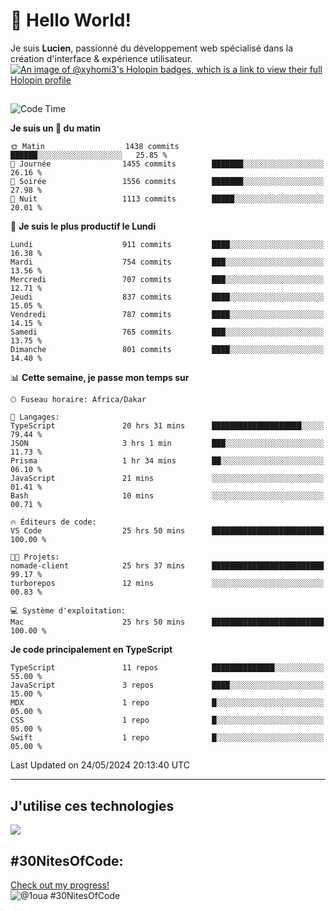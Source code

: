# 👋 Hello World!

Je suis **Lucien**, passionné du développement web spécialisé dans la création d'interface & expérience utilisateur.
[![An image of @xyhomi3's Holopin badges, which is a link to view their full Holopin profile](https://holopin.me/xyhomi3)](https://holopin.io/@xyhomi3)

##

<!--START_SECTION:waka-->
![Code Time](http://img.shields.io/badge/Code%20Time-1%2C212%20hrs%2054%20mins-blue)

**Je suis un 🐤 du matin** 

```text
🌞 Matin                  1438 commits        ██████░░░░░░░░░░░░░░░░░░░   25.85 % 
🌆 Journée                1455 commits        ███████░░░░░░░░░░░░░░░░░░   26.16 % 
🌃 Soirée                 1556 commits        ███████░░░░░░░░░░░░░░░░░░   27.98 % 
🌙 Nuit                   1113 commits        █████░░░░░░░░░░░░░░░░░░░░   20.01 % 
```
📅 **Je suis le plus productif le Lundi** 

```text
Lundi                    911 commits         ████░░░░░░░░░░░░░░░░░░░░░   16.38 % 
Mardi                    754 commits         ███░░░░░░░░░░░░░░░░░░░░░░   13.56 % 
Mercredi                 707 commits         ███░░░░░░░░░░░░░░░░░░░░░░   12.71 % 
Jeudi                    837 commits         ████░░░░░░░░░░░░░░░░░░░░░   15.05 % 
Vendredi                 787 commits         ████░░░░░░░░░░░░░░░░░░░░░   14.15 % 
Samedi                   765 commits         ███░░░░░░░░░░░░░░░░░░░░░░   13.75 % 
Dimanche                 801 commits         ████░░░░░░░░░░░░░░░░░░░░░   14.40 % 
```


📊 **Cette semaine, je passe mon temps sur** 

```text
🕑︎ Fuseau horaire: Africa/Dakar

💬 Langages: 
TypeScript               20 hrs 31 mins      ████████████████████░░░░░   79.44 % 
JSON                     3 hrs 1 min         ███░░░░░░░░░░░░░░░░░░░░░░   11.73 % 
Prisma                   1 hr 34 mins        ██░░░░░░░░░░░░░░░░░░░░░░░   06.10 % 
JavaScript               21 mins             ░░░░░░░░░░░░░░░░░░░░░░░░░   01.41 % 
Bash                     10 mins             ░░░░░░░░░░░░░░░░░░░░░░░░░   00.71 % 

🔥 Éditeurs de code: 
VS Code                  25 hrs 50 mins      █████████████████████████   100.00 % 

🐱‍💻 Projets: 
nomade-client            25 hrs 37 mins      █████████████████████████   99.17 % 
turborepos               12 mins             ░░░░░░░░░░░░░░░░░░░░░░░░░   00.83 % 

💻 Système d'exploitation: 
Mac                      25 hrs 50 mins      █████████████████████████   100.00 % 
```

**Je code principalement en TypeScript** 

```text
TypeScript               11 repos            ██████████████░░░░░░░░░░░   55.00 % 
JavaScript               3 repos             ████░░░░░░░░░░░░░░░░░░░░░   15.00 % 
MDX                      1 repo              █░░░░░░░░░░░░░░░░░░░░░░░░   05.00 % 
CSS                      1 repo              █░░░░░░░░░░░░░░░░░░░░░░░░   05.00 % 
Swift                    1 repo              █░░░░░░░░░░░░░░░░░░░░░░░░   05.00 % 
```




 Last Updated on 24/05/2024 20:13:40 UTC
<!--END_SECTION:waka-->
---

## J'utilise ces technologies

<p align="left">
  <a href="https://skillicons.dev">
    <img src="https://skillicons.dev/icons?i=ts,js,md,scss,tailwind,react,redux,docker,express,astro,vite,nextjs,vercel,figma,ableton" />
  </a>
</p>

## #30NitesOfCode:
  [Check out my progress!](https://www.codedex.io/@1oua/30-nites-of-code)  
  ![@1oua #30NitesOfCode](https://www.codedex.io/api/petStatus?user=1oua)
